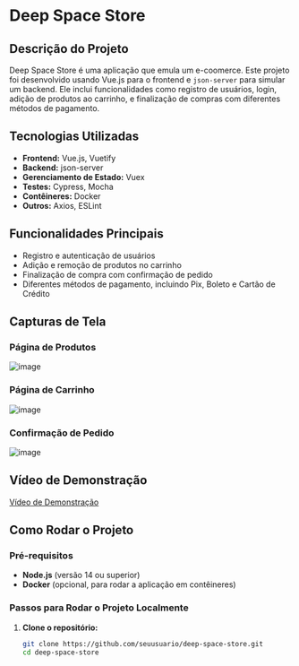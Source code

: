 # Deep Space Store

## Descrição do Projeto

Deep Space Store é uma aplicação que emula um e-coomerce. Este projeto foi desenvolvido usando Vue.js para o frontend e `json-server` para simular um backend. Ele inclui funcionalidades como registro de usuários, login, adição de produtos ao carrinho, e finalização de compras com diferentes métodos de pagamento.

## Tecnologias Utilizadas

- **Frontend:** Vue.js, Vuetify
- **Backend:** json-server
- **Gerenciamento de Estado:** Vuex
- **Testes:** Cypress, Mocha
- **Contêineres:** Docker
- **Outros:** Axios, ESLint

## Funcionalidades Principais

- Registro e autenticação de usuários
- Adição e remoção de produtos no carrinho
- Finalização de compra com confirmação de pedido
- Diferentes métodos de pagamento, incluindo Pix, Boleto e Cartão de Crédito

## Capturas de Tela

### Página de Produtos

![image](https://github.com/user-attachments/assets/d17e2d7e-861b-43ec-9a8d-96d0add44c93)

### Página de Carrinho

![image](https://github.com/user-attachments/assets/0b770e47-5ef9-4049-8e51-6f86d19dbec8)


### Confirmação de Pedido

![image](https://github.com/user-attachments/assets/a3f88059-4dec-4123-a608-c07f0ae6e520)


## Vídeo de Demonstração

[Vídeo de Demonstração](https://github.com/user-attachments/assets/56b8a245-c179-4b31-a8e0-32a13d2bb5e7)

## Como Rodar o Projeto

### Pré-requisitos

- **Node.js** (versão 14 ou superior)
- **Docker** (opcional, para rodar a aplicação em contêineres)

### Passos para Rodar o Projeto Localmente

1. **Clone o repositório:**

   ```bash
   git clone https://github.com/seuusuario/deep-space-store.git
   cd deep-space-store
